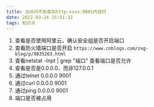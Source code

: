 ```yaml
---
title: 当访问不到类似http:xxxx:9001内容时
date: 2022-03-24 15:51:32
tags: 知识点
---
```

1. 查看是否使用阿里云，确认安全组是否开启端口
2. 查看防火墙端口是否开启
`https://www.cnblogs.com/zxg-blog/p/9835263.html`
3. 查看netstat -lnpt | grep "端口" 查看端口是否允许
4. 查看是否是0.0.0.0，而非127.0.0.1
5. 通过telnet 0.0.0.0 9001
6. 通过curl 0.0.0.0 9001
7. 通过ping 0.0.0.0 9001
8. 端口是否被占用